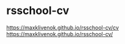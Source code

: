 # rsschool-cv
https://maxklivenok.github.io/rsschool-cv/cv
https://maxklivenok.github.io/rsschool-cv/
